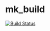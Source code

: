 # mk_build

[![Build Status](https://travis-ci.org/nomnomdennis/mk_build.svg?branch=master)](https://travis-ci.org/nomnomdennis/mk_build)
